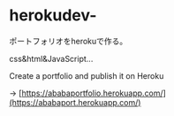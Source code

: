 # herokudev-



ポートフォリオをherokuで作る。

css&html&JavaScript...

Create a portfolio and publish it on Heroku

->
[https://ababaportfolio.herokuapp.com/](https://ababaport.herokuapp.com/)


